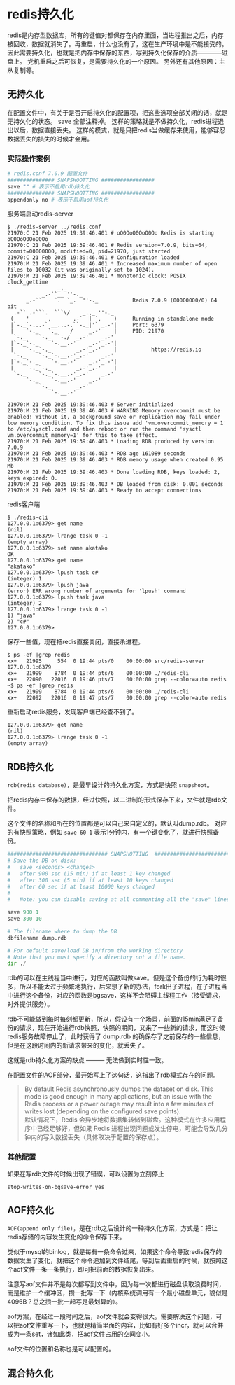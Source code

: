# redis持久化

redis是内存型数据库，所有的键值对都保存在内存里面，当进程推出之后，内存被回收，数据就消失了。再重启，什么也没有了，这在生产环境中是不能接受的。
因此需要持久化，也就是把内存中保存的东西，写到持久化保存的介质————磁盘上。
党机重启之后可恢复，是需要持久化的一个原因。
另外还有其他原因：主从复制等。

## 无持久化
在配置文件中，有关于是否开启持久化的配置项，把这些选项全部关闭的话，就是无持久化的状态。
save 全部注释掉。
这样的策略就是不做持久化，redis进程退出以后，数据直接丢失。
这样的模式，就是只把redis当做缓存来使用，能够容忍数据丢失的损失的时候才会用。
### 实际操作案例
```python
# redis.conf 7.0.9 配置文件
############### SNAPSHOOTTING #################
save "" # 表示不启用rdb持久化
############### SNAPSHOOTTING #################
appendonly no # 表示不启用aof持久化
```
服务端启动redis-server
```shell
$ ./redis-server ../redis.conf
21970:C 21 Feb 2025 19:39:46.401 # oO0OoO0OoO0Oo Redis is starting oO0OoO0OoO0Oo
21970:C 21 Feb 2025 19:39:46.401 # Redis version=7.0.9, bits=64, commit=00000000, modified=0, pid=21970, just started
21970:C 21 Feb 2025 19:39:46.401 # Configuration loaded
21970:M 21 Feb 2025 19:39:46.401 * Increased maximum number of open files to 10032 (it was originally set to 1024).
21970:M 21 Feb 2025 19:39:46.401 * monotonic clock: POSIX clock_gettime
                _._
           _.-``__ ''-._
      _.-``    `.  `_.  ''-._           Redis 7.0.9 (00000000/0) 64 bit
  .-`` .-```.  ```\/    _.,_ ''-._
 (    '      ,       .-`  | `,    )     Running in standalone mode
 |`-._`-...-` __...-.``-._|'` _.-'|     Port: 6379
 |    `-._   `._    /     _.-'    |     PID: 21970
  `-._    `-._  `-./  _.-'    _.-'
 |`-._`-._    `-.__.-'    _.-'_.-'|
 |    `-._`-._        _.-'_.-'    |           https://redis.io
  `-._    `-._`-.__.-'_.-'    _.-'
 |`-._`-._    `-.__.-'    _.-'_.-'|
 |    `-._`-._        _.-'_.-'    |
  `-._    `-._`-.__.-'_.-'    _.-'
      `-._    `-.__.-'    _.-'
          `-._        _.-'
              `-.__.-'

21970:M 21 Feb 2025 19:39:46.403 # Server initialized
21970:M 21 Feb 2025 19:39:46.403 # WARNING Memory overcommit must be enabled! Without it, a background save or replication may fail under low memory condition. To fix this issue add 'vm.overcommit_memory = 1' to /etc/sysctl.conf and then reboot or run the command 'sysctl vm.overcommit_memory=1' for this to take effect.
21970:M 21 Feb 2025 19:39:46.403 * Loading RDB produced by version 7.0.9
21970:M 21 Feb 2025 19:39:46.403 * RDB age 161089 seconds
21970:M 21 Feb 2025 19:39:46.403 * RDB memory usage when created 0.95 Mb
21970:M 21 Feb 2025 19:39:46.403 * Done loading RDB, keys loaded: 2, keys expired: 0.
21970:M 21 Feb 2025 19:39:46.403 * DB loaded from disk: 0.001 seconds
21970:M 21 Feb 2025 19:39:46.403 * Ready to accept connections
```
redis客户端
```shell
$ ./redis-cli
127.0.0.1:6379> get name
(nil)
127.0.0.1:6379> lrange task 0 -1
(empty array)
127.0.0.1:6379> set name akatako
OK
127.0.0.1:6379> get name
"akatako"
127.0.0.1:6379> lpush task c#
(integer) 1
127.0.0.1:6379> lpush java
(error) ERR wrong number of arguments for 'lpush' command
127.0.0.1:6379> lpush task java
(integer) 2
127.0.0.1:6379> lrange task 0 -1
1) "java"
2) "c#"
127.0.0.1:6379>
```
保存一些值，现在把redis直接关闭，直接杀进程。
```sell
$ ps -ef |grep redis
xx+   21995     554  0 19:44 pts/0    00:00:00 src/redis-server 127.0.0.1:6379
xx+   21999    8784  0 19:44 pts/6    00:00:00 ./redis-cli
xx+   22090   22016  0 19:46 pts/7    00:00:00 grep --color=auto redis
~$ ps -ef |grep redis
xx+   21999    8784  0 19:44 pts/6    00:00:00 ./redis-cli
xx+   22092   22016  0 19:47 pts/7    00:00:00 grep --color=auto redis
```
重新启动redis服务，发现客户端已经查不到了。
```shell
127.0.0.1:6379> get name
(nil)
127.0.0.1:6379> lrange task 0 -1
(empty array)
```

## RDB持久化

`rdb(redis database)`，是最早设计的持久化方案，方式是快照 `snapshoot`。

把redis内存中保存的数据，经过快照，以二进制的形式保存下来，文件就是rdb文件。

这个文件的名称和所在的位置都是可以自己来自定义的，默认叫dump.rdb。
对应的有快照策略，例如 `save 60 1` 表示1分钟内，有一个键变化了，就进行快照备份。
```py
################################ SNAPSHOTTING  #################################
# Save the DB on disk:
#   save <seconds> <changes>
#   after 900 sec (15 min) if at least 1 key changed
#   after 300 sec (5 min) if at least 10 keys changed
#   after 60 sec if at least 10000 keys changed
#
#   Note: you can disable saving at all commenting all the "save" lines.

save 900 1
save 300 10

# The filename where to dump the DB
dbfilename dump.rdb

# For default save/load DB in/from the working directory
# Note that you must specify a directory not a file name.
dir ./
```
rdb的可以在主线程当中进行，对应的函数叫做save。但是这个备份的行为耗时很多，所以不能太过于频繁地执行，后来想了新的办法，fork出子进程，在子进程当中进行这个备份，对应的函数是bgsave，这样不会阻碍主线程工作（接受请求，对外提供服务）。

rdb不可能做到每时每刻都更新，所以，假设有一个场景，前面的15min满足了备份的请求，现在开始进行rdb快照，快照的期间，又来了一些新的请求，而这时候redis服务故障停止了，此时获得了 dump.rdb 的确保存了之前保存的一些信息，但是在这段时间内的新请求带来的变化，就丢失了。

这就是rdb持久化方案的缺点 ——— 无法做到实时性一致。

在配置文件的AOF部分，最开始写上了这句话，这指出了rdb模式存在的问题。
> By default Redis asynchronously dumps the dataset on disk. This mode is good enough in many applications, but an issue with the Redis process or a power outage may result into a few minutes of writes lost (depending on the configured save points). <br> 默认情况下，Redis 会异步地将数据集转储到磁盘。这种模式在许多应用程序中已经足够好，但如果 Redis 进程出现问题或发生停电，可能会导致几分钟内的写入数据丢失（具体取决于配置的保存点）。

### 其他配置
如果在写rdb文件的时候出现了错误，可以设置为立刻停止

`stop-writes-on-bgsave-error yes`

## AOF持久化

`AOF(append only file)`，是在rdb之后设计的一种持久化方案，方式是：把让redis存储的内容发生变化的命令保存下来。

类似于mysql的binlog，就是每有一条命令过来，如果这个命令导致redis保存的数据发生了变化，就把这个命令追加到文件结尾，等到后面重启的时候，就按照这个aof文件一条一条执行，即可把前面的数据恢复出来。

注意写aof文件并不是每次都写到文件中，因为每一次都进行磁盘读取浪费时间，而是维护一个缓冲区，攒一批写一下（内核系统调用有一个最小磁盘单元，貌似是4096B？总之攒一批一起写是最划算的）。

aof方案，在经过一段时间之后，aof文件就会变得很大。需要解决这个问题，可以把aof文件重写一下，也就是精简里面的内容，比如有好多个incr，就可以合并成为一条set，诸如此类，把aof文件占用的空间变小。

aof文件的位置和名称也是可以配置的。


## 混合持久化